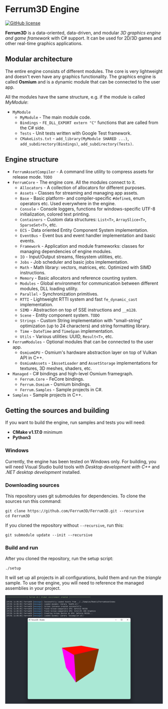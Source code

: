 # Ferrum3D Engine
[![GitHub license](https://img.shields.io/github/license/Ferrum3D/Ferrum3D?style=for-the-badge)](https://github.com/Ferrum3D/Ferrum3D/blob/main/LICENSE)

**Ferrum3D** is a data-oriented, data-driven, and modular *3D graphics engine and game framework* with C# support.
It can be used for 2D/3D games and other real-time graphics applications.

## Modular architecture
The entire engine consists of different modules. The core is very lightweight and
doesn't even have any graphics functionality. The graphics engine is called
**Osmium** and is a dynamic module that can be connected to the user app.

All the modules have the same structure, e.g. if the module is called *MyModule*:
- `MyModule`
  - `MyModule` - The main module code.
  - `Bindings` - `FE_DLL_EXPORT extern "C"` functions that are called from the C# side.
  - `Tests` - Unit tests written with Google Test framework.
  - `CMakeLists.txt` - `add_library(MyModule SHARED ...)`, `add_subdirectory(Bindings)`, `add_subdirectory(Tests)`.

## Engine structure
- `FerrumAssetCompiler` - A command line utility to compress assets for release mode. `TODO`
- `FerrumCore` - The engine core. All the modules connect to it.
  - `Allocators` - A collection of allocators for different purposes.
  - `Assets` - Classes for streaming and managing app assets.
  - `Base` - Basic platform- and compiler-specific `#define`s, enum operators etc. Used everywhere in the engine.
  - `Console` - Console loggers, functions for windows-specific UTF-8 initialization, colored text printing.
  - `Containers` - Custom data structures: `List<T>`, `ArraySlice<T>`, `SparseSet<T>`, etc.
  - `ECS` - Data oriented Entity Component System implementation.
  - `EventBus` - Event bus and event handler implementation and basic events.
  - `Framework` - Application and module frameworks: classes for managing dependencies of engine modules.
  - `IO` - Input/Output streams, filesystem utilities, etc.
  - `Jobs` - Job scheduler and basic jobs implementation.
  - `Math` - Math library: vectors, matrices, etc. Optimized with SIMD instructions.
  - `Memory` - Basic allocators and reference counting system.
  - `Modules` - Global environment for communication between different modules, DLL loading utility.
  - `Parallel` - Synchronization primitives.
  - `RTTI` - Lightweight RTTI system and fast `fe_dynamic_cast` implementation.
  - `SIMD` - Abstraction on top of SSE instructions and `__m128`.
  - `Scene` - Entity component system. `TODO`
  - `Strings` - Custom String implementation with "small-string" optimization (up to 24 characters) and string formatting library.
  - `Time` - `DateTime` and `TimeSpan` implementation.
  - `Utils` - Various utilities: UUID, `Result<T>`, etc.
- `FerrumModules` - Optional modules that can be connected to the user app.
  - `OsmiumGPU` - Osmium's hardware abstraction layer on top of Vulkan API in C++.
  - `OsmiumAssets` - `IAssetLoader` and `AssetStorage` implementations for textures, 3D meshes, shaders, etc.
- `Managed` - C# bindings and high-level Osmium framegraph.
  - `Ferrum.Core` - FeCore bindings.
  - `Ferrum.Osmium` - Osmium bindings.
  - `Ferrum.Samples` - Sample projects in C#.
- `Samples` - Sample projects in C++.

## Getting the sources and building
If you want to build the engine, run samples and tests you will need:
 - **CMake v1.17.0** minimum
 - **Python3**

### Windows
Currently, the engine has been tested on Windows only. For building, you will need
Visual Studio build tools with *Desktop development with C++* and *.NET desktop development* installed.

### Downloading sources
This repository uses git submodules for dependencies. To clone the sources run this command:
```shell
git clone https://github.com/Ferrum3D/Ferrum3D.git --recursive
cd Ferrum3D
```

If you cloned the repository without `--recursive`, run this:
```shell
git submodule update --init --recursive
```

### Build and run
After you cloned the repository, run the setup script:
```shell
./setup
```

It will set up all projects in all configurations, build them and run the *triangle* sample.
To use the engine, you will need to reference the managed assemblies in your project.

![Screenshot 1](images/screen1.png)
